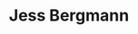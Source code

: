 ---
title: Jess Bergmann
organization: Humanitarian OpenStreetMap Team
country: Uganda
image: https://www.hotosm.org/uploads/jessica-bergmann.jpg
---